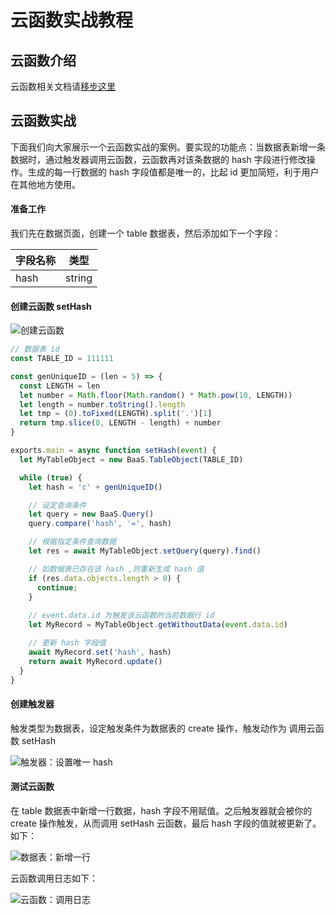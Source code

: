 # 云函数实战教程

## 云函数介绍

云函数相关文档请[移步这里](../../dashboard/basic-services/cloud-function.md)

## 云函数实战

下面我们向大家展示一个云函数实战的案例。要实现的功能点：当数据表新增一条数据时，通过触发器调用云函数，云函数再对该条数据的 hash 字段进行修改操作。生成的每一行数据的 hash 字段值都是唯一的，比起 id 更加简短，利于用户在其他地方使用。

#### 准备工作
我们先在数据页面，创建一个 table 数据表，然后添加如下一个字段：

| 字段名称 | 类型     |
|------|--------|
| hash | string |

#### 创建云函数 setHash

![创建云函数](../../images/practice/cloud-function/WX20181008-112705.png)

```javascript
// 数据表 id
const TABLE_ID = 111111

const genUniqueID = (len = 5) => {
  const LENGTH = len
  let number = Math.floor(Math.random() * Math.pow(10, LENGTH))
  let length = number.toString().length
  let tmp = (0).toFixed(LENGTH).split('.')[1]
  return tmp.slice(0, LENGTH - length) + number
}

exports.main = async function setHash(event) {
  let MyTableObject = new BaaS.TableObject(TABLE_ID)

  while (true) {
    let hash = 'c' + genUniqueID()

    // 设定查询条件
    let query = new BaaS.Query()
    query.compare('hash', '=', hash)

    // 根据指定条件查询数据
    let res = await MyTableObject.setQuery(query).find()

    // 如数据表已存在该 hash ,则重新生成 hash 值
    if (res.data.objects.length > 0) {
      continue;
    }
    
    // event.data.id 为触发该云函数的当前数据行 id
    let MyRecord = MyTableObject.getWithoutData(event.data.id)

    // 更新 hash 字段值
    await MyRecord.set('hash', hash)
    return await MyRecord.update()
  }
}
```

#### 创建触发器

触发类型为数据表，设定触发条件为数据表的 create 操作，触发动作为 调用云函数 setHash

![触发器：设置唯一 hash](../../images/practice/cloud-function/WechatIMG2.png)

#### 测试云函数

在 table 数据表中新增一行数据，hash 字段不用赋值。之后触发器就会被你的 create 操作触发，从而调用 setHash 云函数，最后 hash 字段的值就被更新了。如下：

![数据表：新增一行](../../images/practice/cloud-function/WechatIMG3.png)

云函数调用日志如下：

![云函数：调用日志](../../images/practice/cloud-function/WechatIMG4.png)
